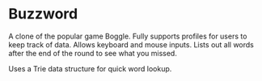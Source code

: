 # Buzzword

A clone of the popular game Boggle. 
Fully supports profiles for users to keep track of data.
Allows keyboard and mouse inputs.
Lists out all words after the end of the round to see what you missed.

Uses a Trie data structure for quick word lookup.
